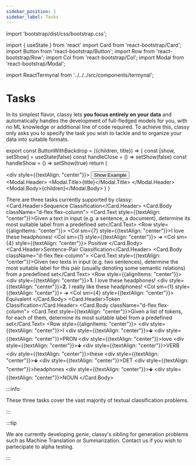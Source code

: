 ```yaml
---
sidebar_position: 1
sidebar_label: Tasks
---
```


import 'bootstrap/dist/css/bootstrap.css';

import { useState } from 'react'
import Card from 'react-bootstrap/Card';
import Button from 'react-bootstrap/Button';
import Row from 'react-bootstrap/Row';
import Col from 'react-bootstrap/Col';
import Modal from 'react-bootstrap/Modal';

import ReactTermynal from '../../../src/components/termynal';

# Tasks

In its simplest flavor, classy lets **you focus entirely on your data** and automatically handles the development
of full-fledged models for you, with no ML knowledge or additional line of code required. To achieve this, classy only 
asks you to specify the task you wish to tackle and to organize your data into suitable formats.

export const ButtonWithBackdrop = ({children, title}) => {
    const [show, setShow] = useState(false)
    const handleClose = () => setShow(false)
    const handleShow = () => setShow(true)
    return (
        <div className="mt-auto">
            <div style={{textAlign: "center"}}>
                <Button className="mt-auto" onClick={handleShow}>Show Example</Button>
            </div>
            <Modal show={show} onHide={handleClose}>
                <Modal.Header>
                    <Modal.Title>{title}</Modal.Title>
                </Modal.Header>
                <Modal.Body>{children}</Modal.Body>
            </Modal>
        </div>
    )
}

There are three tasks currently supported by classy:
<Row>
    <Col sm={4}>
        <Card className="h-100">
            <Card.Header>Sequence Classification</Card.Header>
            <Card.Body className="d-flex flex-column">
                <Card.Text style={{textAlign: "center"}}>Given a text in input (e.g. a sentence, a document), determine its most suitable label from a predefined set</Card.Text>
                <ButtonWithBackdrop title="Example: Sentiment Analysis">
                    <Row style={{alignItems: "center"}}>
                        <Col sm={7} style={{textAlign: "center"}}>I love these headphones!</Col>
                        <Col sm={1} style={{textAlign: "center"}}> &#10132; </Col>
                        <Col sm={4} style={{textAlign: "center"}}> Positive </Col>
                    </Row>
                </ButtonWithBackdrop>
            </Card.Body>
        </Card>
    </Col>
    <Col sm={4}>
        <Card className="h-100">
            <Card.Header>Sentence-Pair Classification</Card.Header>
            <Card.Body className="d-flex flex-column">
                <Card.Text style={{textAlign: "center"}}>Given two texts in input (e.g. two sentences), determine the most suitable label for this pair (usually denoting some semantic relations) from a predefined set</Card.Text>
                <ButtonWithBackdrop title="Example: Paraphrasis Detection">
                    <Row style={{alignItems: "center"}}>
                        <Col sm={7}>
                            <Row><div style={{textAlign: "center"}}><b>1.</b> I love these headphones!</div></Row>
                            <Row></Row>
                            <Row></Row>
                            <Row></Row>
                            <Row><div style={{textAlign: "center"}}><b>2.</b> I really like these headphones!</div></Row>
                        </Col>
                        <Col sm={1} style={{textAlign: "center"}}> &#10132; </Col>
                        <Col sm={4} style={{textAlign: "center"}}> Equivalent </Col>
                    </Row>
                </ButtonWithBackdrop>
            </Card.Body>
        </Card>
    </Col>
    <Col sm={4}>
        <Card className="h-100">
            <Card.Header>Token Classification</Card.Header>
            <Card.Body className="d-flex flex-column">
                <Card.Text style={{textAlign: "center"}}>Given a list of tokens, for each of them, determine its most suitable label from a predefined set</Card.Text>
                <ButtonWithBackdrop title="Example: Part-of-Speech Tagging">
                    <Row style={{alignItems: "center"}}>
                        <Col sm={3}>
                            <Row><div style={{textAlign: "center"}}>I</div></Row>
                            <Row></Row>
                            <Row><div style={{textAlign: "center"}}>&#129147;</div></Row>
                            <Row></Row>
                            <Row><div style={{textAlign: "center"}}>PRON</div></Row>
                        </Col>
                        <Col sm={3}>
                            <Row><div style={{textAlign: "center"}}>love</div></Row>
                            <Row></Row>
                            <Row><div style={{textAlign: "center"}}>&#129147;</div></Row>
                            <Row></Row>
                            <Row><div style={{textAlign: "center"}}>VERB</div></Row>
                        </Col>
                        <Col sm={3}>
                            <Row><div style={{textAlign: "center"}}>these</div></Row>
                            <Row></Row>
                            <Row><div style={{textAlign: "center"}}>&#129147;</div></Row>
                            <Row></Row>
                            <Row><div style={{textAlign: "center"}}>DET</div></Row>
                        </Col>
                        <Col sm={3}>
                            <Row><div style={{textAlign: "center"}}>headphones</div></Row>
                            <Row></Row>
                            <Row><div style={{textAlign: "center"}}>&#129147;</div></Row>
                            <Row></Row>
                            <Row><div style={{textAlign: "center"}}>NOUN</div></Row>
                        </Col>
                    </Row>
                </ButtonWithBackdrop>
            </Card.Body>
        </Card>
    </Col>
</Row>

<p></p>

:::info

These three tasks cover the vast majority of textual classification problems.

:::

:::tip

We are currently developing *genie*, classy's sibling for generation problems such as Machine Translation or Summarization. 
Contact us if you wish to partecipate to alpha testing.

:::
